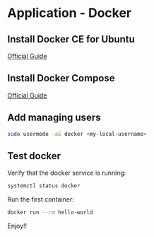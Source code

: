 # Application - Docker

## Install Docker CE for Ubuntu
[Official Guide](https://docs.docker.com/install/linux/docker-ce/ubuntu/)

## Install Docker Compose
[Official Guide](https://docs.docker.com/compose/install/)

## Add managing users
```bash
sudo usermode -aG docker <my-local-username>
```

## Test docker
Verify that the docker service is running:
```bash
systemctl status docker
```
 Run the first container:
```bash
docker run --rm hello-world
```
Enjoy!!